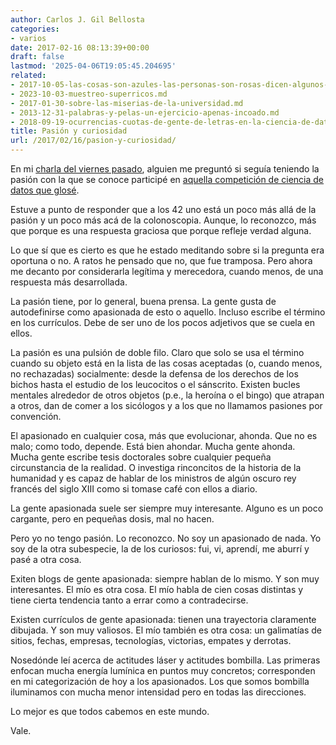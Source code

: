 ```yaml
---
author: Carlos J. Gil Bellosta
categories:
- varios
date: 2017-02-16 08:13:39+00:00
draft: false
lastmod: '2025-04-06T19:05:45.204695'
related:
- 2017-10-05-las-cosas-son-azules-las-personas-son-rosas-dicen-algunos-sicologos.md
- 2023-10-03-muestreo-superricos.md
- 2017-01-30-sobre-las-miserias-de-la-universidad.md
- 2013-12-31-palabras-y-pelas-un-ejercicio-apenas-incoado.md
- 2018-09-19-ocurrencias-cuotas-de-gente-de-letras-en-la-ciencia-de-datos.md
title: Pasión y curiosidad
url: /2017/02/16/pasion-y-curiosidad/
---
```


En mi [charla del viernes pasado](https://datanalytics.com/2017/02/13/diapositivas-de-antikaggle-contra-la-homeopatia-de-datos/), alguien me preguntó si seguía teniendo la pasión con la que se conoce participé en [aquella competición de ciencia de datos que glosé](https://datanalytics.com/2010/09/08/datanalytics-segunda-posicion-en-la-competicion-internacional-de-mineria-de-datos/).

Estuve a punto de responder que a los 42 uno está un poco más allá de la pasión y un poco más acá de la colonoscopia. Aunque, lo reconozco, más que porque es una respuesta graciosa que porque refleje verdad alguna.

Lo que sí que es cierto es que he estado meditando sobre si la pregunta era oportuna o no. A ratos he pensado que no, que fue tramposa. Pero ahora me decanto por considerarla legítima y merecedora, cuando menos, de una respuesta más desarrollada.

La pasión tiene, por lo general, buena prensa. La gente gusta de autodefinirse como apasionada de esto o aquello. Incluso escribe el término en los currículos. Debe de ser uno de los pocos adjetivos que se cuela en ellos.

La pasión es una pulsión de doble filo. Claro que solo se usa el término cuando su objeto está en la lista de las cosas aceptadas (o, cuando menos, no rechazadas) socialmente: desde la defensa de los derechos de los bichos hasta el estudio de los leucocitos o el sánscrito. Existen bucles mentales alrededor de otros objetos (p.e., la heroína o el bingo) que atrapan a otros, dan de comer a los sicólogos y a los que no llamamos pasiones por convención.

El apasionado en cualquier cosa, más que evolucionar, ahonda. Que no es malo; como todo, depende. Está bien ahondar. Mucha gente ahonda. Mucha gente escribe tesis doctorales sobre cualquier pequeña circunstancia de la realidad. O investiga rinconcitos de la historia de la humanidad y es capaz de hablar de los ministros de algún oscuro rey francés del siglo XIII como si tomase café con ellos a diario.

La gente apasionada suele ser siempre muy interesante. Alguno es un poco cargante, pero en pequeñas dosis, mal no hacen.

Pero yo no tengo pasión. Lo reconozco. No soy un apasionado de nada. Yo soy de la otra subespecie, la de los curiosos: fui, vi, aprendí, me aburrí y pasé a otra cosa.

Exiten blogs de gente apasionada: siempre hablan de lo mismo. Y son muy interesantes. El mío es otra cosa. El mío habla de cien cosas distintas y tiene cierta tendencia tanto a errar como a contradecirse.

Existen currículos de gente apasionada: tienen una trayectoria claramente dibujada. Y son muy valiosos. El mío también es otra cosa: un galimatías de sitios, fechas, empresas, tecnologías, victorias, empates y derrotas.

Nosedónde leí acerca de actitudes láser y actitudes bombilla. Las primeras enfocan mucha energía lumínica en puntos muy concretos; corresponden en mi categorización de hoy a los apasionados. Los que somos bombilla iluminamos con mucha menor intensidad pero en todas las direcciones.

Lo mejor es que todos cabemos en este mundo.

Vale.

